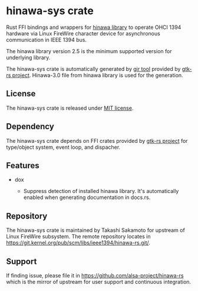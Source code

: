 # hinawa-sys crate

Rust FFI bindings and wrappers for
[hinawa library](https://git.kernel.org/pub/scm/libs/ieee1394/libhinawa.git/) to operate OHCI 1394
hardware via Linux FireWire character device for asynchronous communication in IEEE 1394 bus.

The hinawa library version 2.5 is the minimum supported version for underlying library.

The hinawa-sys crate is automatically generated by [gir tool](https://gtk-rs.org/gir/book/) provided
by [gtk-rs project](https://gtk-rs.org/). Hinawa-3.0 file from hinawa library is used for the
generation.

## License

The hinawa-sys crate is released under [MIT license](https://spdx.org/licenses/MIT.html).

## Dependency

The hinawa-sys crate depends on FFI crates provided by [gtk-rs project](https://gtk-rs.org/) for
type/object system, event loop, and dispacher.

## Features

* dox

   * Suppress detection of installed hinawa library. It's automatically enabled when generating
     documentation in docs.rs.

## Repository

The hinawa-sys crate is maintained by Takashi Sakamoto for upstream of Linux FireWire subsystem.
The remote repository locates in <https://git.kernel.org/pub/scm/libs/ieee1394/hinawa-rs.git/>.

## Support

If finding issue, please file it in <https://github.com/alsa-project/hinawa-rs> which is the mirror
of upstream for user support and continuous integration.
